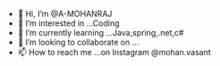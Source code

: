 - 👋 Hi, I’m @A-MOHANRAJ
- 👀 I’m interested in ...Coding
- 🌱 I’m currently learning ...Java,spring,.net,c#
- 💞️ I’m looking to collaborate on ...
- 📫 How to reach me ...on Instagram @mohan.vasant

<!---
A-MOHANRAJ/A-MOHANRAJ is a ✨ special ✨ repository because its `README.md` (this file) appears on your GitHub profile.
You can click the Preview link to take a look at your changes.
--->

